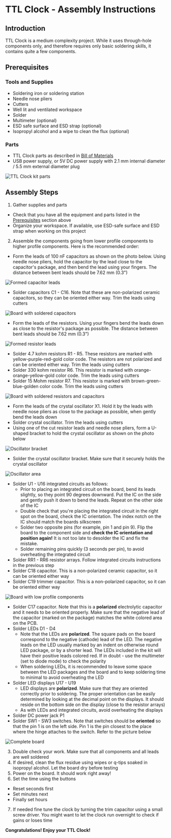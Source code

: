# TTL Clock - Assembly Instructions

## Introduction
TTL Clock is a medium complexity project. While it uses through-hole components only, and therefore requires only basic soldering skills, it contains quite a few components.

## Prerequisites

### Tools and Supplies

* Soldering iron or soldering station
* Needle nose pliers
* Cutters
* Well lit and ventilated workspace
* Solder
* Multimeter (optional)
* ESD safe surface and ESD strap (optional)
* Isopropyl alcohol and a wipe to clean the flux (optional)

### Parts

* TTL Clock parts as described in [Bill of Materials](https://github.com/skiselev/ttl-clock#bill-of-materials)
* USB power supply, or 5V DC power supply with 2.1 mm internal diameter / 5.5 mm external diameter plug

![TTL Clock kit parts](images/TTL_Clock-Kit_Parts.jpg)

## Assembly Steps

1. Gather supplies and parts
  * Check that you have all the equipment and parts listed in the [Prerequisites](prerequisites) section above
  * Organize your workspace. If available, use ESD-safe surface and ESD strap when working on this project
2. Assemble the components going from lower profile components to higher profile components. Here is the recommended order:
  * Form the leads of 100 nF capacitors as shown on the photo below. Using needle nose pliers, hold the capacitor by the lead close to the capacitor's package, and then bend the lead using your fingers. The distance between bent leads should be 7.62 mm (0.3")

![Formed capacitor leads](images/TTL_Clock-Caps_Leads.jpg)
  * Solder capacitors C1 - C16. Note that these are non-polarized ceramic capacitors, so they can be oriented either way. Trim the leads using cutters

![Board with soldered capacitors](images/TTL_Clock-Caps.jpg)
  * Form the leads of the resistors. Using your fingers bend the leads down as close to the resistor's package as possible. The distance between bent leads should be 7.62 mm (0.3")

![Formed resistor leads](images/TTL_Clock-Resistor_Leads.jpg)
  * Solder 4.7 kohm resistors R1 - R5. These resistors are marked with yellow-purple-red-gold color code. The resistors are not polarized and can be oriented either way. Trim the leads using cutters
  * Solder 330 kohm resistor R6. This resistor is marked with orange-orange-yellow-gold color code. Trim the leads using cutters
  * Solder 15 Mohm resistor R7. This resistor is marked with brown-green-blue-golden color code. Trim the leads using cutters

![Board with soldered resistors and capacitors](images/TTL_Clock-Caps_and_Resistors.jpg)
  * Form the leads of the crystal oscillator X1. Hold it by the leads with needle nose pliers as close to the package as possible, when gently bend the leads down
  * Solder crystal oscillator. Trim the leads using cutters
  * Using one of the cut resistor leads and needle nose pliers, form a U-shaped bracket to hold the crystal oscillator as shown on the photo below

![Oscillator bracket](images/TTL_Clock-Oscillator_Bracket.jpg)
  * Solder the crystal oscillator bracket. Make sure that it securely holds the crystal oscillator

![Oscillator area](images/TTL_Clock-Oscillator.jpg)
  * Solder U1 - U16 integrated circuits as follows:
    * Prior to placing an integrated circuit on the board, bend its leads slightly, so they point 90 degrees downward. Put the IC on the side and gently push it down to bend the leads. Repeat on the other side of the IC
    * Double check that you're placing the integrated circuit in the right spot on the board, check the IC orientation. The index notch on the IC should match the boards silkscreen
    * Solder two opposite pins (for example, pin 1 and pin 9). Flip the board to the component side and __check the IC orientation and position again!__ It is not too late to desolder the IC and fix the mistake.
    * Solder remaining pins quickly (3 seconds per pin), to avoid overheating the integrated circuit
  * Solder RR1 - RR6 resistor arrays. Follow integrated circuits instructions in the previous step
  * Solder C18 capacitor. This is a non-polarized ceramic capacitor, so it can be oriented either way
  * Solder C19 trimmer capacitor. This is a non-polarized capacitor, so it can be oriented either way

![Board with low profile components](images/TTL_Clock-Low_Profile_Components.jpg)
  * Solder C17 capacitor. Note that this is a __polarized__ electrolytic capacitor and it needs to be oriented properly. Make sure that the negative lead of the capacitor (marked on the package) matches the white colored area on the PCB.
  * Solder LEDs D1 - D4
    * Note that the LEDs are __polarized__. The square pads on the board correspond to the negative (cathode) lead of the LED. The negative leads on the LED usually marked by an indent on otherwise round LED package, or by a shorter lead. The LEDs included in the kit will have their positive leads colored red. If in doubt - use the multimeter (set to diode mode) to check the polarity
    * When soldering LEDs, it is recommended to leave some space between the LED packages and the board and to keep soldering time to minimal to avoid overheating the LED
  * Solder LED displays U17 - U19
    * LED displays are __polarized__. Make sure that they are oriented correctly prior to soldering. The proper orientation can be easily determined by looking at the decimal point on the displays. It should reside on the bottom side on the display (close to the resistor arrays)
    * As with LEDs and integrated circuits, avoid overheating the displays
  * Solder DC power jack P1 
  * Solder SW1 - SW3 switches. Note that switches should be __oriented__ so that the pin 1 is on the left side. Pin 1 is the pin closest to the place where the hinge attaches to the switch. Refer to the picture below
 
![Complete board](images/TTL_Clock-Complete.jpg)

3. Double check your work. Make sure that all components and all leads are well soldered
4. If desired, clean the flux residue using wipes or q-tips soaked in isopropyl alcohol. Let the board dry before testing
5. Power on the board. It should work right away!
6. Set the time using the buttons
  * Reset seconds first
  * Set minutes next
  * Finally set hours
7. If needed fine tune the clock by turning the trim capacitor using a small screw driver. You might want to let the clock run overnight to check if gains or loses time

__Congratulations! Enjoy your TTL Clock!__
